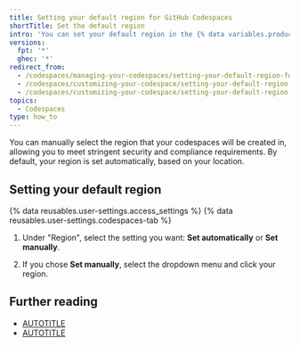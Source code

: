 ```yaml
---
title: Setting your default region for GitHub Codespaces
shortTitle: Set the default region
intro: 'You can set your default region in the {% data variables.product.prodname_github_codespaces %} profile settings page to personalize where your data is held.'
versions:
  fpt: '*'
  ghec: '*'
redirect_from:
  - /codespaces/managing-your-codespaces/setting-your-default-region-for-codespaces
  - /codespaces/customizing-your-codespace/setting-your-default-region-for-codespaces
  - /codespaces/customizing-your-codespace/setting-your-default-region-for-github-codespaces
topics:
  - Codespaces
type: how_to
---
```


You can manually select the region that your codespaces will be created in, allowing you to meet stringent security and compliance requirements. By default, your region is set automatically, based on your location.

## Setting your default region

{% data reusables.user-settings.access_settings %}
{% data reusables.user-settings.codespaces-tab %}
1. Under "Region", select the setting you want: **Set automatically** or **Set manually**.

1. If you chose **Set manually**, select the dropdown menu and click your region.

## Further reading

* [AUTOTITLE](/codespaces/customizing-your-codespace)
* [AUTOTITLE](/codespaces/managing-your-codespaces)
